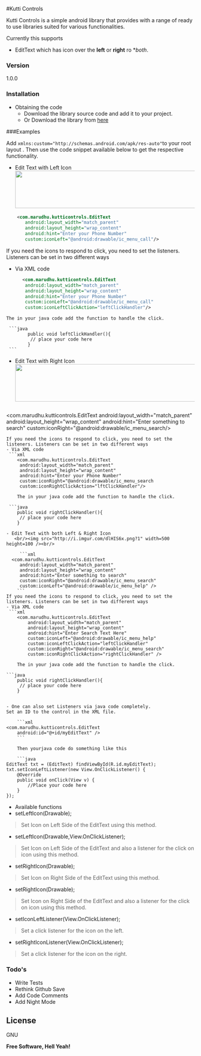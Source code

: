 #Kutti Controls

Kutti Controls is a simple android library that provides with a range of ready to use libraries suited for various functionalities.

Currently this supports
   - EditText which has icon over the **left** or **right** ro **both*.

### Version
1.0.0

### Installation

 - Obtaining the code
     - Download the library source code and add it to your project.
     - Or Download the library from <a href="https://github.com/marudhupandiyang/KuttiControls/blob/master/kutticontrols/build/outputs/KuttiControls.jar"> here </a>

###Examples

 Add `xmlns:custom="http://schemas.android.com/apk/res-auto"`to your root layout . Then use the code snippet available below to get the respective functionality.

 - Edit Text with Left Icon
   <br/><img src="http://i.imgur.com/BYn9Jha.png?1" width=500 height=100 /><br/>
 ```xml
     <com.marudhu.kutticontrols.EditText
        android:layout_width="match_parent"
        android:layout_height="wrap_content"
        android:hint="Enter your Phone Number"
        custom:iconLeft="@android:drawable/ic_menu_call"/>
```
If you need the icons to respond to click, you need to set the listeners. Listeners can be set in two different ways
- Via XML code
 ```xml
       <com.marudhu.kutticontrols.EditText
        android:layout_width="match_parent"
        android:layout_height="wrap_content"
        android:hint="Enter your Phone Number"
        custom:iconLeft="@android:drawable/ic_menu_call"
        custom:iconLeftClickAction="leftClickHandler"/>
```
    The in your java code add the function to handle the click.

     ```java
            public void leftClickHandler(){
             // place your code here
            }
     ```

 - Edit Text with Right Icon
 <br/><img src="http://i.imgur.com/LJzbsND.png?1" width=500 height=100 /><br/>
     ```xml
  <com.marudhu.kutticontrols.EditText
     android:layout_width="match_parent"
     android:layout_height="wrap_content"
     android:hint="Enter something to search"
     custom:iconRight="@android:drawable/ic_menu_search/>
```
If you need the icons to respond to click, you need to set the listeners. Listeners can be set in two different ways
- Via XML code
 ```xml
    <com.marudhu.kutticontrols.EditText
     android:layout_width="match_parent"
     android:layout_height="wrap_content"
     android:hint="Enter your Phone Number"
     custom:iconRight="@android:drawable/ic_menu_search
     custom:iconRightClickAction="lftClickHandler"/>
```

        The in your java code add the function to handle the click.

     ```java
        public void rightClickHandler(){
         // place your code here
        }
```
- Edit Text with both Left & Right Icon
   <br/><img src="http://i.imgur.com/dlHIS6x.png?1" width=500 height=100 /><br/>

     ```xml
  <com.marudhu.kutticontrols.EditText
     android:layout_width="match_parent"
     android:layout_height="wrap_content"
     android:hint="Enter something to search"
     custom:iconRight="@android:drawable/ic_menu_search"
     custom:iconLeft="@android:drawable/ic_menu_help" />
    ```
If you need the icons to respond to click, you need to set the listeners. Listeners can be set in two different ways
- Via XML code
 ```xml
    <com.marudhu.kutticontrols.EditText
        android:layout_width="match_parent"
        android:layout_height="wrap_content"
        android:hint="Enter Search Text Here"
        custom:iconLeft="@android:drawable/ic_menu_help"
        custom:iconLeftClickAction="leftClickHandler"
        custom:iconRight="@android:drawable/ic_menu_search"
        custom:iconRightClickAction="rightClickHandler" />
```
        The in your java code add the function to handle the click.

    ```java
        public void rightClickHandler(){
         // place your code here
        }
```

- One can also set Listeners via java code completely.
Set an ID to the control in the XML file.

    ```xml
<com.marudhu.kutticontrols.EditText
    android:id="@+id/myEditText" />
    ```

    Then yourjava code do something like this

    ```java
EditText txt = (EditText) findViewById(R.id.myEditText);
txt.setIconLeftListener(new View.OnClickListener() {
    @Override
    public void onClick(View v) {
        //Place your code here
    }
});
```
- Available functions
 - setLeftIcon(Drawable);
  > Set Icon on Left Side of the EditText using this method.

 - setLeftIcon(Drawable,View.OnClickListener);
  > Set Icon on Left Side of the EditText and also a listener for the click on icon using this method.

 - setRightIcon(Drawable);
  > Set Icon on Right Side of the EditText using this method.

 - setRightIcon(Drawable);
  > Set Icon on Right Side of the EditText and also a listener for the click on icon using this method.

 -  setIconLeftListener(View.OnClickListener);
  > Set a click listener for the icon on the left.

 -  setRightIconListener(View.OnClickListener);
 > Set a click listener for the icon on the right.

### Todo's
 - Write Tests
 - Rethink Github Save
 - Add Code Comments
 - Add Night Mode

License
----
GNU

**Free Software, Hell Yeah!**

